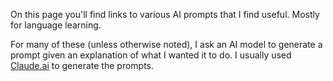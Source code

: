 
On this page you'll find links to various AI prompts that I find useful. Mostly for language learning.

For many of these (unless otherwise noted), I ask an AI model to generate a prompt given an explanation of what I wanted it to do. I usually used [Claude.ai](https://claude.ai/) to generate the prompts. 

